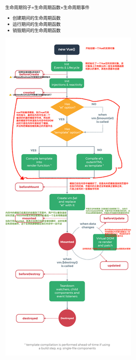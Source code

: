 生命周期钩子=生命周期函数=生命周期事件

- 创建期间的生命周期函数
- 运行期间的生命周期函数
- 销毁期间的生命周期函数

![lifecycle](生命周期.assets/lifecycle-0735380-0735423.png)